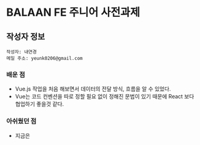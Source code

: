 # BALAAN FE 주니어 사전과제

## 작성자 정보
```
작성자: 내연경
메일 주소: yeunk0206@gmail.com
```

### 배운 점
- Vue.js 작업을 처음 해보면서 데이터의 전달 방식, 흐름을 알 수 있었다.
- Vue는 코드 컨벤션을 따로 정할 필요 없이 정해진 문법이 있기 때문에 React 보다 협업하기 좋을것 같다.

### 아쉬웠던 점
- 지금은 <script>안에서 data와 method, computed로 데이터가 실시간으로 변경되도록 만들었는데 다음에는 composition api를 이용해서 react처럼 state와 해당 state를 변경하는 setter를 같이 묶어서 표현해보고 싶다,
- Vue에서 전역 변수를 다루는 방법을 좀 더 배우고 싶다.
- vue-router로 라우팅 구현을 해보고 싶다.

### 화면 이동 및 데이터 전달 설계 
```mermaid
graph TD;
    A[1. 개인정보 페이지] -->a{이메일, 비밀번호 검사};
    a-->|통과, 입력 정보 저장| B[2. 배송정보 페이지]
    a --> |실패| A

    B --> b{이름, 연락처, 주소 검사} 
    b--> |통과, 입력 정보 저장| D[3. 카드정보 페이지]
    b --> |실패| B
    B --> |이전으로 가기 클릭| A

    D --> d{카드 번호 검사} 
    d-->|통과, 사용자 입력으로 저장된 정보 출력| E[4. 최종 페이지]
    d--> |실패| D
```

### 파일구조
```
~balaan_front_test\src
├── App.vue  --> 최종 출력되는 App 화면
├── components  --> 컴포넌트 디렉토리
|  ├── MyInput  --> 인풋 컴포넌트
|  |  └── MyInput.vue
|  └── veiw  --> 화면 단위 컴포넌트
|     └── memberRegister  --> 화면 단위(회원등록) 디렉토리명
|        ├── MemberInfo.vue --> 회원 등록 1단계 (개인 정보)
|        ├── DeliveryInfo.vue --> 회원 등록 2단계 (배송 정보)
|        ├── CreditCardReginum.vue --> 회원 등록 3단계 (카드 번호)
|        └── onSuccess.vue --> 회원등록 최종 성공시 화면
├── main.js
└── utils
```

### 개발 서버 확인 명령어
```
yarn serve
```
